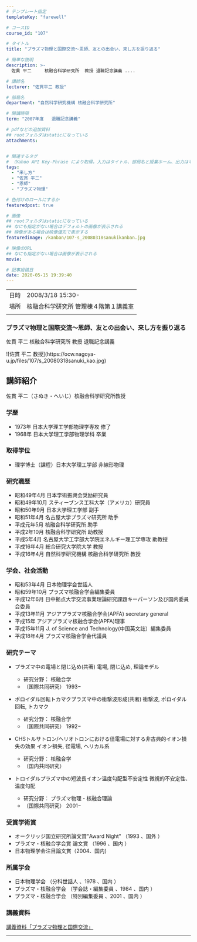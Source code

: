 ```yaml
---
# テンプレート指定
templateKey: "farewell"

# コースID
course_id: "107"

# タイトル
title: "プラズマ物理と国際交流〜恩師、友との出会い、来し方を振り返る"

# 簡単な説明
description: >-
  佐貫 平二     核融合科学研究所  教授 退職記念講義 ....

# 講師名
lecturer: "佐貫平二 教授"

# 部局名
department: "自然科学研究機構 核融合科学研究所"

# 開講時限
term: "2007年度	退職記念講義"

# pdfなどの追加資料
## rootフォルダはstaticになっている
attachments:


# 関連するタグ
# （Yahoo API Key-Phrase により取得。入力はタイトル、部局名と授業ホーム、出力はキーフレーズ（tags））
tags:
  - "来し方"
  - "佐貫 平二"
  - "恩師"
  - "プラズマ物理"

# 色付けのロールにするか
featuredpost: true

# 画像
## rootフォルダはstaticになっている
## なにも指定がない場合はデフォルトの画像が表示される
## 映像がある場合は映像優先で表示する
featuredimage: /kanban/107-s_20080318sanukikanban.jpg

# 映像のURL
## なにも指定がない場合は画像が表示される
movie: 

# 記事投稿日
date: 2020-05-15 19:39:40
---
```


|   |   |
|---|---|
| 日時 | 2008/3/18  15:30- |
| 場所 | 核融合科学研究所 管理棟４階第１講義室 |
|   |   |


### プラズマ物理と国際交流〜恩師、友との出会い、来し方を振り返る

佐貫 平二     核融合科学研究所  教授 退職記念講義



<p>
![佐貫 平二 教授](https://ocw.nagoya-u.jp/files/107/s_20080318sanuki_kao.jpg) 
</p>

<h2>講師紹介</h2>
<p>
佐貫 平二（さぬき・へいじ）核融合科学研究所教授
</p>

<h3>学歴</h3>
<ul>
<li>1973年 日本大学理工学部物理学専攻 修了</li>
<li>1968年 日本大学理工学部物理学科 卒業</li>
</ul>

<h3>取得学位</h3>
<ul>
<li>理学博士（課程）日本大学理工学部 非線形物理</li>
</ul>

<h3>研究職歴</h3>
<ul>
<li>昭和49年4月   日本学術振興会奨励研究員</li>
<li>昭和49年10月 スティーブンス工科大学（アメリカ）研究員</li>
<li>昭和50年9月   日本大学理工学部 副手</li>
<li>昭和51年4月   名古屋大学プラズマ研究所 助手</li>
<li>平成元年5月    核融合科学研究所 助手</li>
<li>平成2年10月   核融合科学研究所 助教授</li>
<li>平成5年4月     名古屋大学工学部大学院エネルギー理工学専攻 助教授</li>
<li>平成16年4月   総合研究大学院大学 教授</li>
<li>平成16年4月   自然科学研究機構 核融合科学研究所 教授</li>
</ul>

<h3>学会、社会活動</h3>
<ul>
<li>昭和53年4月    日本物理学会世話人</li>
<li>昭和59年10月  プラズマ核融合学会編集委員</li>
<li>平成12年6月    日中拠点大学交流事業理論研究課題キーパーソン及び国内委員会委員</li>
<li>平成13年11月  アジアプラズマ核融合学会(APFA) secretary general</li>
<li>平成15年          アジアプラズマ核融合学会(APFA)理事</li>
<li>平成15年11月   J. of Science and Technology(中国英文誌）編集委員</li>
<li>平成18年4月    プラズマ核融合学会代議員</li>
</ul>

### 研究テーマ

- プラズマ中の電場と閉じ込め(共著) 電場, 閉じ込め, 理論モデル
	- 研究分野： 核融合学
	- （国際共同研究） 1993−

- ポロイダル回転トカマクプラズマ中の衝撃波形成(共著) 衝撃波, ポロイダル回転, トカマク
	- 研究分野： 核融合学
	- （国際共同研究） 1992−

- CHSトルサトロン/ヘリオトロンにおける径電場に対する非古典的イオン損失の効果 イオン損失, 径電場, ヘリカル系 
	- 研究分野： 核融合学 
	- （国内共同研究）

- トロイダルプラズマ中の短波長イオン温度勾配型不安定性 微視的不安定性、温度勾配
	- 研究分野： プラズマ物理・核融合理論
	- （国際共同研究） 2001−

<h3>受賞学術賞</h3>
<ul>
<li>オークリッジ国立研究所論文賞"Award Night" （1993 、国外 ）</li>
<li>プラズマ・核融合学会賞 論文賞 （1996 、国内 ）</li>
<li>日本物理学会注目論文賞（2004、国内)</li>
</ul>

<h3>所属学会</h3>
<ul>
<li>日本物理学会 （分科世話人 、1978 、国内 ）</li>
<li>プラズマ・核融合学会 （学会誌・編集委員 、1984 、国内 ）</li>
<li>プラズマ・核融合学会 （特別編集委員 、2001 、国内 ）</li>
</ul>





### 講義資料

[講義資料「プラズマ物理と国際交流」](https://ocw.nagoya-u.jp/files/107/sanuki_lect.pdf) 


-----